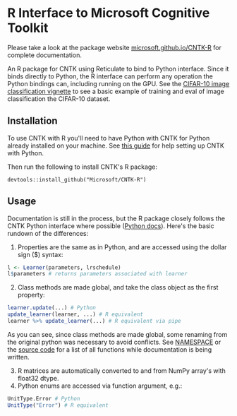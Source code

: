 # R Interface to Microsoft Cognitive Toolkit

Please take a look at the package website [microsoft.github.io/CNTK-R](https://microsoft.github.io/CNTK-R//index.html) for complete documentation.

An R package for CNTK using Reticulate to bind to Python interface. Since it
binds directly to Python, the R interface can perform any operation the Python
bindings can, including running on the GPU. See the
[CIFAR-10 image classification vignette](https://microsoft.github.io/CNTK-R//articles/cifar10_example.html) to see a basic example of training
and eval of image classification the CIFAR-10 dataset.

## Installation

To use CNTK with R you'll need to have Python with CNTK for Python already
installed on your machine. See
[this guide](https://docs.microsoft.com/en-us/cognitive-toolkit/Setup-CNTK-on-your-machine)
for help setting up CNTK with Python.

Then run the following to install CNTK's R package:

    devtools::install_github("Microsoft/CNTK-R")

## Usage

Documentation is still in the process, but the R package closely follows the
CNTK Python interface where possible
([Python docs](https://www.cntk.ai/pythondocs/index.html)). Here's the basic
rundown of the differences:

1. Properties are the same as in Python, and are accessed using the dollar sign
   ($) syntax:

```R
l <- Learner(parameters, lrschedule)
l$parameters # returns parameters associated with learner
```

2. Class methods are made global, and take the class object as the first
   property:

```R
learner.update(...) # Python
update_learner(learner, ...) # R equivalent
learner %>% update_learner(...) # R equivalent via pipe
```
As you can see, since class methods are made global, some renaming from the
original python was necessary to avoid conflicts. See [NAMESPACE](NAMESPACE) or
the [source code](R/) for a list of all functions while documentation is being
written.

3. R matrices are automatically converted to and from NumPy array's with
   float32 dtype.
4. Python enums are accessed via function argument, e.g.:

```R
UnitType.Error # Python
UnitType("Error") # R equivalent
```
